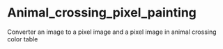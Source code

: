 # Animal_crossing_pixel_painting
Converter an image to a pixel image and a pixel image in animal crossing color table
